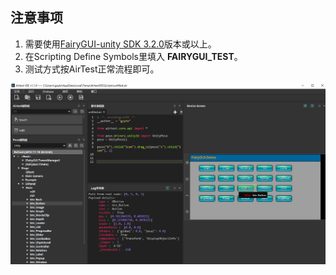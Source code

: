 ## 注意事项

1. 需要使用[FairyGUI-unity SDK 3.2.0](https://github.com/fairygui/FairyGUI-unity/releases/tag/3.2.0 "3.2.0")版本或以上。
2. 在Scripting Define Symbols里填入 **FAIRYGUI_TEST**。
3. 测试方式按AirTest正常流程即可。

![](doc/20181119204350.png)